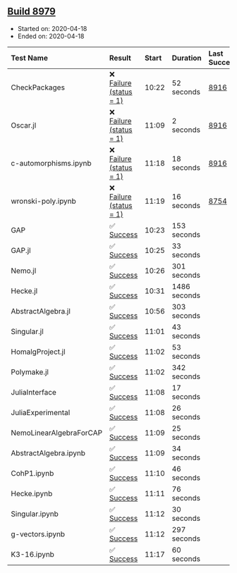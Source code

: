 ## [Build 8979](https://oscarci.mathematik.uni-kl.de/job/oscar/8979/)

* Started on: 2020-04-18
* Ended on: 2020-04-18

| Test Name    | Result | Start | Duration | Last Success | First Failure |
|:-------------|:-------|:------|:---------|:-------------|:--------------|
| CheckPackages | ❌ [Failure (status = 1)](https://oscarci.mathematik.uni-kl.de/job/oscar/8979/artifact/logs/build-8979/CheckPackages.log) | 10:22 | 52 seconds | [8916](https://oscarci.mathematik.uni-kl.de/job/oscar/8916/) | [8920](https://oscarci.mathematik.uni-kl.de/job/oscar/8920/) |
| Oscar.jl | ❌ [Failure (status = 1)](https://oscarci.mathematik.uni-kl.de/job/oscar/8979/artifact/logs/build-8979/Oscar.jl.log) | 11:09 | 2 seconds | [8916](https://oscarci.mathematik.uni-kl.de/job/oscar/8916/) | [8920](https://oscarci.mathematik.uni-kl.de/job/oscar/8920/) |
| c-automorphisms.ipynb | ❌ [Failure (status = 1)](https://oscarci.mathematik.uni-kl.de/job/oscar/8979/artifact/logs/build-8979/c-automorphisms.ipynb.log) | 11:18 | 18 seconds | [8916](https://oscarci.mathematik.uni-kl.de/job/oscar/8916/) | [8920](https://oscarci.mathematik.uni-kl.de/job/oscar/8920/) |
| wronski-poly.ipynb | ❌ [Failure (status = 1)](https://oscarci.mathematik.uni-kl.de/job/oscar/8979/artifact/logs/build-8979/wronski-poly.ipynb.log) | 11:19 | 16 seconds | [8754](https://oscarci.mathematik.uni-kl.de/job/oscar/8754/) | [8755](https://oscarci.mathematik.uni-kl.de/job/oscar/8755/) |
| GAP | ✅ [Success](https://oscarci.mathematik.uni-kl.de/job/oscar/8979/artifact/logs/build-8979/GAP.log) | 10:23 | 153 seconds |  |  |
| GAP.jl | ✅ [Success](https://oscarci.mathematik.uni-kl.de/job/oscar/8979/artifact/logs/build-8979/GAP.jl.log) | 10:25 | 33 seconds |  |  |
| Nemo.jl | ✅ [Success](https://oscarci.mathematik.uni-kl.de/job/oscar/8979/artifact/logs/build-8979/Nemo.jl.log) | 10:26 | 301 seconds |  |  |
| Hecke.jl | ✅ [Success](https://oscarci.mathematik.uni-kl.de/job/oscar/8979/artifact/logs/build-8979/Hecke.jl.log) | 10:31 | 1486 seconds |  |  |
| AbstractAlgebra.jl | ✅ [Success](https://oscarci.mathematik.uni-kl.de/job/oscar/8979/artifact/logs/build-8979/AbstractAlgebra.jl.log) | 10:56 | 303 seconds |  |  |
| Singular.jl | ✅ [Success](https://oscarci.mathematik.uni-kl.de/job/oscar/8979/artifact/logs/build-8979/Singular.jl.log) | 11:01 | 43 seconds |  |  |
| HomalgProject.jl | ✅ [Success](https://oscarci.mathematik.uni-kl.de/job/oscar/8979/artifact/logs/build-8979/HomalgProject.jl.log) | 11:02 | 53 seconds |  |  |
| Polymake.jl | ✅ [Success](https://oscarci.mathematik.uni-kl.de/job/oscar/8979/artifact/logs/build-8979/Polymake.jl.log) | 11:02 | 342 seconds |  |  |
| JuliaInterface | ✅ [Success](https://oscarci.mathematik.uni-kl.de/job/oscar/8979/artifact/logs/build-8979/JuliaInterface.log) | 11:08 | 17 seconds |  |  |
| JuliaExperimental | ✅ [Success](https://oscarci.mathematik.uni-kl.de/job/oscar/8979/artifact/logs/build-8979/JuliaExperimental.log) | 11:08 | 26 seconds |  |  |
| NemoLinearAlgebraForCAP | ✅ [Success](https://oscarci.mathematik.uni-kl.de/job/oscar/8979/artifact/logs/build-8979/NemoLinearAlgebraForCAP.log) | 11:09 | 25 seconds |  |  |
| AbstractAlgebra.ipynb | ✅ [Success](https://oscarci.mathematik.uni-kl.de/job/oscar/8979/artifact/logs/build-8979/AbstractAlgebra.ipynb.log) | 11:09 | 34 seconds |  |  |
| CohP1.ipynb | ✅ [Success](https://oscarci.mathematik.uni-kl.de/job/oscar/8979/artifact/logs/build-8979/CohP1.ipynb.log) | 11:10 | 46 seconds |  |  |
| Hecke.ipynb | ✅ [Success](https://oscarci.mathematik.uni-kl.de/job/oscar/8979/artifact/logs/build-8979/Hecke.ipynb.log) | 11:11 | 76 seconds |  |  |
| Singular.ipynb | ✅ [Success](https://oscarci.mathematik.uni-kl.de/job/oscar/8979/artifact/logs/build-8979/Singular.ipynb.log) | 11:12 | 30 seconds |  |  |
| g-vectors.ipynb | ✅ [Success](https://oscarci.mathematik.uni-kl.de/job/oscar/8979/artifact/logs/build-8979/g-vectors.ipynb.log) | 11:12 | 297 seconds |  |  |
| K3-16.ipynb | ✅ [Success](https://oscarci.mathematik.uni-kl.de/job/oscar/8979/artifact/logs/build-8979/K3-16.ipynb.log) | 11:17 | 60 seconds |  |  |
